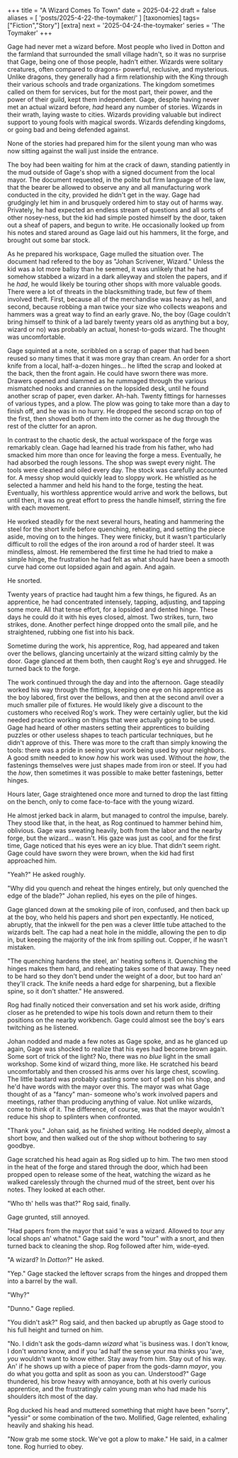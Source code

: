 +++
title = "A Wizard Comes To Town"
date = 2025-04-22
draft = false
aliases = [ 'posts/2025-4-22-the-toymaker/' ]
[taxonomies]
tags=["Fiction","Story"]
[extra]
next = '2025-04-24-the-toymaker'
series = 'The Toymaker'
+++

Gage had never met a wizard before. Most people who lived in Dotton and the farmland that surrounded the small village hadn't, so it was no surprise that Gage, being one of those people, hadn't either. Wizards were solitary creatures, often compared to dragons- powerful, reclusive, and mysterious. Unlike dragons, they generally had a firm relationship with the King through their various schools and trade organizations. The kingdom sometimes called on them for services, but for the most part, their power, and the power of their guild, kept them independent. Gage, despite having never met an actual wizard before, *had* heard any number of stories. Wizards in their wrath, laying waste to cities. Wizards providing valuable but indirect support to young fools with magical swords. Wizards defending kingdoms, or going bad and being defended against.

None of the stories had prepared him for the silent young man who was now sitting against the wall just inside the entrance.

The boy had been waiting for him at the crack of dawn, standing patiently in the mud outside of Gage's shop with a signed document from the local mayor. The document requested, in the polite but firm language of the law, that the bearer be allowed to observe any and all manufacturing work conducted in the city, provided he didn't get in the way. Gage had grudgingly let him in and brusquely ordered him to stay out of harms way. Privately, he had expected an endless stream of questions and all sorts of other nosey-ness, but the kid had simple posted himself by the door, taken out a sheaf of papers, and begun to write. He occasionally looked up from his notes and stared around as Gage laid out his hammers, lit the forge, and brought out some bar stock.

As he prepared his workspace, Gage mulled the situation over. The document had refered to the boy as "Johan Scrivener, Wizard." Unless the kid was a lot more ballsy than he seemed, it was unlikely that he had somehow stabbed a wizard in a dark alleyway and stolen the papers, and if he *had*, he would likely be touring other shops with more valuable goods. There were a lot of threats in the blacksmithing trade, but few of them involved theft. First, because all of the merchandise was heavy as hell, and second, because robbing a man twice your size who collects weapons and hammers was a great way to find an early grave. No, the boy (Gage couldn't bring himself to think of a lad barely twenty years old as anything but a boy, wizard or no) was probably an actual, honest-to-gods wizard. The thought was uncomfortable. 

Gage squinted at a note, scribbled on a scrap of paper that had been reused so many times that it was more gray than cream. An order for a short knife from a local, half-a-dozen hinges... he lifted the scrap and looked at the back, then the front again. He could have sworn there was more. Drawers opened and slammed as he rummaged through the various mismatched nooks and crannies on the lopsided desk, until he found another scrap of paper, even darker. Ah-hah. Twenty fittings for harnesses of various types, and a plow. The plow was going to take more than a day to finish off, and he was in no hurry. He dropped the second scrap on top of the first, then shoved both of them into the corner as he dug through the rest of the clutter for an apron.

In contrast to the chaotic desk, the actual workspace of the forge was remarkably clean. Gage had learned his trade from his father, who had smacked him more than once for leaving the forge a mess. Eventually, he had absorbed the rough lessons. The shop was swept every night. The tools were cleaned and oiled every day. The stock was carefully accounted for. A messy shop would quickly lead to sloppy work. He whistled as he selected a hammer and held his hand to the forge, testing the heat. Eventually, his worthless apprentice would arrive and work the bellows, but until then, it was no great effort to press the handle himself, stirring the fire with each movement.

He worked steadily for the next several hours, heating and hammering the steel for the short knife before quenching, reheating, and setting the piece aside, moving on to the hinges. They were finicky, but it wasn't particularly difficult to roll the edges of the iron around a rod of harder steel. It was mindless, almost. He remembered the first time he had tried to make a simple hinge, the frustration he had felt as what should have been a smooth curve had come out lopsided again and again. And again. 

He snorted. 

Twenty years of practice had taught him a few things, he figured. As an apprentice, he had concentrated intensely, tapping, adjusting, and tapping some more. All that tense effort, for a lopsided and dented hinge. These days he could do it with his eyes closed, almost. Two strikes, turn, two strikes, done. Another perfect hinge dropped onto the small pile, and he straightened, rubbing one fist into his back.

Sometime during the work, his apprentice, Rog, had appeared and taken over the bellows, glancing uncertainly at the wizard sitting calmly by the door. Gage glanced at them both, then caught Rog's eye and shrugged. He turned back to the forge.

The work continued through the day and into the afternoon. Gage steadily worked his way through the fittings, keeping one eye on his apprentice as the boy labored, first over the bellows, and then at the second anvil over a much smaller pile of fixtures. He would likely give a discount to the customers who received Rog's work. They were certainly uglier, but the kid needed practice working on things that were actually going to be used. Gage had heard of other masters setting their apprentices to building puzzles or other useless shapes to teach particular techniques, but he didn't approve of this. There was more to the craft than simply knowing the tools: there was a pride in seeing your work being used by your neighbors. A good smith needed to know *how* his work was used. Without the *how*, the fastenings themselves were just shapes made from iron or steel. If you had the *how*, then sometimes it was possible to make better fastenings, better hinges.

Hours later, Gage straightened once more and turned to drop the last fitting on the bench, only to come face-to-face with the young wizard.

He almost jerked back in alarm, but managed to control the impulse, barely. They stood like that, in the heat, as Rog continued to hammer behind him, oblivious. Gage was sweating heavily, both from the labor and the nearby forge, but the wizard... wasn't. His gaze was just as cool, and for the first time, Gage noticed that his eyes were an icy blue. That didn't seem right. Gage could have sworn they were brown, when the kid had first approached him.

"Yeah?" He asked roughly.

"Why did you quench and reheat the hinges entirely, but only quenched the edge of the blade?" Johan replied, his eyes on the pile of hinges.

Gage glanced down at the smoking pile of iron, confused, and then back up at the boy, who held his papers and short pen expectantly. He noticed, abruptly, that the inkwell for the pen was a clever little tube attached to the wizards belt. The cap had a neat hole in the middle, allowing the pen to dip in, but keeping the majority of the ink from spilling out. Copper, if he wasn't mistaken.

"The quenching hardens the steel, an' heating softens it. Quenching the hinges makes them hard, and reheating takes some of that away. They need to be hard so they don't bend under the weight of a door, but too hard an' they'll crack. The knife needs a hard edge for sharpening, but a flexible spine, so it don't shatter." He answered.

Rog had finally noticed their conversation and set his work aside, drifting closer as he pretended to wipe his tools down and return them to their positions on the nearby workbench. Gage could almost see the boy's ears twitching as he listened.

Johan nodded and made a few notes as Gage spoke, and as he glanced up again, Gage was shocked to realize that his eyes had become brown again. Some sort of trick of the light? No, there was no *blue* light in the small workshop. Some kind of wizard thing, more like. He scratched his beard uncomfortably and then crossed his arms over his large chest, scowling. The little bastard was probably casting some sort of spell on his shop, and he'd have words with the mayor over this. The mayor was what Gage thought of as a "fancy" man- someone who's work involved papers and meetings, rather than producing anything of value. Not unlike wizards, come to think of it. The difference, of course, was that the mayor wouldn't reduce his shop to splinters when confronted.

"Thank you." Johan said, as he finished writing. He nodded deeply, almost a short bow, and then walked out of the shop without bothering to say goodbye.

Gage scratched his head again as Rog sidled up to him. The two men stood in the heat of the forge and stared through the door, which had been propped open to release some of the heat, watching the wizard as he walked carelessly through the churned mud of the street, bent over his notes. They looked at each other.

"Who th' hells was that?" Rog said, finally.

Gage grunted, still annoyed.

"Had papers from the mayor that said 'e was a wizard. Allowed to *tour* any local shops an' whatnot." Gage said the word "tour" with a snort, and then turned back to cleaning the shop. Rog followed after him, wide-eyed.

"A wizard? In *Dotton*?" He asked.

"Yep." Gage stacked the leftover scraps from the hinges and dropped them into a barrel by the wall.

"Why?"

"Dunno." Gage replied.

"You didn't ask?" Rog said, and then backed up abruptly as Gage stood to his full height and turned on him. 

"No. I didn't ask the gods-damn *wizard* what 'is business was. I don't know, I don't *wanna* know, and if you 'ad half the sense your ma thinks you 'ave, *you* wouldn't want to know either. Stay away from him. Stay out of his way. An' if he shows up with a piece of paper from the gods-damn *mayor*, you do what you gotta and split as soon as you can. Understood?" Gage thundered, his brow heavy with annoyance, both at his overly curious apprentice, and the frustratingly calm young man who had made his shoulders itch most of the day.

Rog ducked his head and muttered something that might have been "sorry", "yessir" or some combination of the two. Mollified, Gage relented, exhaling heavily and shaking his head.

"Now grab me some stock. We've got a plow to make." He said, in a calmer tone. Rog hurried to obey.

